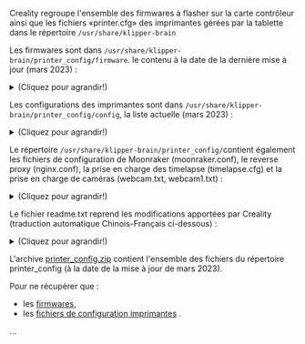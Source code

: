 Creality regroupe l'ensemble des firmwares à flasher sur la carte contrôleur ainsi que les fichiers «printer.cfg» des imprimantes gérées par la tablette
dans le répertoire `/usr/share/klipper-brain`

Les firmwares sont dans `/usr/share/klipper-brain/printer_config/firmware`. le contenu à la date de la dernière mise à jour (mars 2023) :

<details>
  <summary>(Cliquez pour agrandir!)</summary>


```
root@spad-1168:~# ls -al /usr/share/klipper-brain/printer_config/firmware/
drwxr-x--x    3 root     root           381 Mar  6 07:05 .
drwxr-x--x    6 root     root           376 Mar  6 07:05 ..
drwxr-x--x    2 root     root            94 Mar  6 07:05 STM32F4_UPDATE
-rwxr-x--x    1 root     root         73024 Mar  6 07:05 klipper1284P_v02.elf.hex
-rwxr-x--x    1 root     root         76546 Mar  6 07:05 klipper2560_v02.elf.hex
-rwxr-x--x    1 root     root         21744 Mar  6 07:05 klipper_103_28KBBootloader_CR10Smart_v02.bin
-rwxr-x--x    1 root     root         21744 Mar  6 07:05 klipper_103_64KBBootloader_CR10Smart_v02.bin
-rwxr-x--x    1 root     root         21720 Mar  6 07:05 klipper_103_v02.bin
-rwxr-x--x    1 root     root         21452 Mar  6 07:05 klipper_401_64KBbootloader_CR10Smart_v02.bin
-rwxr-x--x    1 root     root         21440 Mar  6 07:05 klipper_401_v02.bin
-rwxr-x--x    1 root     root         23916 Mar  6 07:05 klipper_407_prusamini_v02.bin
-rwxr-x--x    1 root     root         21752 Mar  6 07:05 klipper_ender7_103_v02.bin
root@spad-1168:~# ls -al /usr/share/klipper-brain/printer_config/firmware/STM32F4_UPDATE/
drwxr-x--x    2 root     root            94 Mar  6 07:05 .
drwxr-x--x    3 root     root           381 Mar  6 07:05 ..
-rwxr-x--x    1 root     root         21452 Mar  6 07:05 klipper_401_64KBbootloader_CR10Smart_v02.bin
-rwxr-x--x    1 root     root         21440 Mar  6 07:05 klipper_401_v02.bin 
```

 </details>
  
Les configurations des imprimantes sont dans `/usr/share/klipper-brain/printer_config/config`, la liste actuelle (mars 2023) :

<details>
  <summary>(Cliquez pour agrandir!)</summary>


```
root@spad-1168:~# ls -al /usr/share/klipper-brain/printer_config/config/
drwxr-x--x    2 root     root          1830 Mar  6 07:05 .
drwxr-x--x    6 root     root           376 Mar  6 07:05 ..
-rwxr-x--x    1 root     root          6524 Mar  6 07:05 printer--Cr30-103.cfg
-rwxr-x--x    1 root     root          5793 Mar  6 07:05 printer--Cr6max-103.cfg
-rwxr-x--x    1 root     root          5792 Mar  6 07:05 printer--Cr6se-103.cfg
-rwxr-x--x    1 root     root          6305 Mar  6 07:05 printer-Cr10-103.cfg
-rwxr-x--x    1 root     root          4713 Mar  6 07:05 printer-Cr10-AVR1284p.cfg
-rwxr-x--x    1 root     root          6093 Mar  6 07:05 printer-Cr10Smart-CR-FDM-v2.5.S1-103-64Kib.cfg
-rwxr-x--x    1 root     root          6050 Mar  6 07:05 printer-Cr10Smart-CR-FDM-v2.5.S1-401-64Kib.cfg
-rwxr-x--x    1 root     root          6247 Mar  6 07:05 printer-Cr10Smart-CRC-2405V1.2-103-28Kib.cfg
-rwxr-x--x    1 root     root          5635 Mar  6 07:05 printer-Cr10Smartpro-103.cfg
-rwxr-x--x    1 root     root          5787 Mar  6 07:05 printer-Cr10Smartpro-401.cfg
-rwxr-x--x    1 root     root          4312 Mar  6 07:05 printer-Cr10s4-AVR2560.cfg
-rwxr-x--x    1 root     root          4320 Mar  6 07:05 printer-Cr10s5-AVR2560.cfg
-rwxr-x--x    1 root     root          5260 Mar  6 07:05 printer-Cr10sprov2-AVR2560.cfg
-rwxr-x--x    1 root     root          5001 Mar  6 07:05 printer-Cr10v3-AVR2560.cfg
-rwxr-x--x    1 root     root          5505 Mar  6 07:05 printer-Cr200B-v2.4.S4.101-103.cfg
-rwxr-x--x    1 root     root          5509 Mar  6 07:05 printer-Cr200B-v4.2.5-v4.2.10-103.cfg
-rwxr-x--x    1 root     root          6130 Mar  6 07:05 printer-Cr30-103.cfg
-rwxr-x--x    1 root     root          5619 Mar  6 07:05 printer-Cr6se-V4.5.2-103.cfg
-rwxr-x--x    1 root     root          5828 Mar  6 07:05 printer-Ender3S1-401.cfg
-rwxr-x--x    1 root     root         10966 Mar  6 07:05 printer-Ender3V2-CRtouch-V4.2.2-V4.3.1.cfg
-rwxr-x--x    1 root     root          8737 Mar  6 07:05 printer-Ender3V2-CRtouch-V4.2.7.cfg
-rwxr-x--x    1 root     root         10884 Mar  6 07:05 printer-Ender3V2-Neo-CRtouch-V4.2.2.cfg
-rwxr-x--x    1 root     root          8430 Mar  6 07:05 printer-Ender3V2-V4.2.7.cfg
-rwxr-x--x    1 root     root          6602 Mar  6 07:05 printer-Ender3max-103.cfg
-rwxr-x--x    1 root     root          6108 Mar  6 07:05 printer-Ender3maxNeo-103.cfg
-rwxr-x--x    1 root     root          5531 Mar  6 07:05 printer-Ender3pro-103.cfg
-rwxr-x--x    1 root     root          5150 Mar  6 07:05 printer-Ender3pro-AVR1284p.cfg
-rwxr-x--x    1 root     root          8316 Mar  6 07:05 printer-Ender3pro-CRtouch-V4.2.7.cfg
-rwxr-x--x    1 root     root          8107 Mar  6 07:05 printer-Ender3pro-V4.2.7.cfg
-rwxr-x--x    1 root     root          5555 Mar  6 07:05 printer-Ender3s1-103.cfg
-rwxr-x--x    1 root     root          5834 Mar  6 07:05 printer-Ender3s1-401-changce.cfg
-rwxr-x--x    1 root     root          5828 Mar  6 07:05 printer-Ender3s1-401.cfg
-rwxr-x--x    1 root     root          6489 Mar  6 07:05 printer-Ender3s1plus-401.cfg
-rwxr-x--x    1 root     root          6141 Mar  6 07:05 printer-Ender3s1pro-103.cfg
-rwxr-x--x    1 root     root          6158 Mar  6 07:05 printer-Ender3s1pro-401.cfg
-rwxr-x--x    1 root     root         10752 Mar  6 07:05 printer-Ender3v2-V4.2.2-V4.3.1.cfg
-rwxr-x--x    1 root     root          4821 Mar  6 07:05 printer-Ender5plus-AVR2560.cfg
-rwxr-x--x    1 root     root          5164 Mar  6 07:05 printer-Ender5pro-103.cfg
-rwxr-x--x    1 root     root          5559 Mar  6 07:05 printer-Ender5pro-CRtouch-103.cfg
-rwxr-x--x    1 root     root          6115 Mar  6 07:05 printer-Ender5s1-401.cfg
-rwxr-x--x    1 root     root          5780 Mar  6 07:05 printer-Ender5s1-new-401.cfg
-rwxr-x--x    1 root     root          6078 Mar  6 07:05 printer-Ender6-103.cfg
-rwxr-x--x    1 root     root          4836 Mar  6 07:05 printer-Ender7-103.cfg
-rwxr-x--x    1 root     root          6639 Mar  6 07:05 printer-Prusamini-407.cfg
-rwxr-x--x    1 root     root          5454 Mar  6 07:05 printer-Prusamini.cfg
-rwxr-x--x    1 root     root          5430 Mar  6 07:05 printer-SermoonD1-103.cfg
-rwxr-x--x    1 root     root          5150 Mar  6 07:05 printer-ender3pro-AVR1284p.cfg
-rwxr-x--x    1 root     root          6125 Mar  6 07:05 printer-ender3pro-CRtouch-103.cfg
-rwxr-x--x    1 root     root          6712 Mar  6 07:05 printer_test.cfg
-rwxr-x--x    1 root     root          6554 Mar  6 07:05 printer_user.cfg 
```
  
</details>

Le répertoire `/usr/share/klipper-brain/printer_config/`contient également les fichiers de configuration de Moonraker (moonraker.conf),
le reverse proxy (nginx.conf), la prise en charge des timelapse (timelapse.cfg) et la prise en charge de caméras (webcam.txt, webcam1.txt) :

<details>
  <summary>(Cliquez pour agrandir!)</summary>


```
root@spad-1168:~# ls -al /usr/share/klipper-brain/printer_config/
drwxr-x--x    6 root     root           376 Mar  6 07:05 .
drwxr-x--x    7 root     root           139 Mar  6 07:05 ..
drwxr-x--x    6 root     root            64 Mar  6 07:05 Position_Calibration_Img
drwxr-x--x    2 root     root          1830 Mar  6 07:05 config
-rwxr-x--x    1 root     root         40960 Mar  6 07:05 default_faq.cxfaq
drwxr-x--x    3 root     root           381 Mar  6 07:05 firmware
-rwxr-x--x    1 root     root         56822 Mar  6 07:05 front_demo_1.jpg
-rwxr-x--x    1 root     root         59445 Mar  6 07:05 left_demo_1.jpg
-rwxr-x--x    1 root     root         28052 Mar  6 07:05 mcu_params.json
-rwxr-x--x    1 root     root          1322 Mar  6 07:05 moonraker.conf
-rwxr-x--x    1 root     root         40375 Mar  6 07:05 nginx.conf
drwxr-x--x    2 root     root           849 Mar  6 07:05 png
-rwxr-x--x    1 root     root             0 Mar  6 07:05 printer.cfg
-rwxr-x--x    1 root     root          2887 Mar  6 07:05 readme.txt
-rwxr-x--x    1 root     root        151193 Mar  6 07:05 right_demo_1.jpg
-rwxr-x--x    1 root     root         21947 Mar  6 07:05 timelapse.cfg
-rwxr-x--x    1 root     root         58035 Mar  6 07:05 top_demo_1.jpg
-rwxr-x--x    1 root     root          2586 Mar  6 07:05 webcam.txt
-rwxr-x--x    1 root     root          2593 Mar  6 07:05 webcam1.txt

```

</details>

Le fichier readme.txt reprend les modifications apportées par Creality (traduction automatique Chinois-Français ci-dessous) :

<details>
  <summary>(Cliquez pour agrandir!)</summary>

   V1.1 Changements de version
   1. ajuster la vitesse de [safe_z_home] à 200
   2. ajuster [printer], max_accel limit to 5000, enable max_z_velocity:5,max_z_accel : 100
   3. ajuster [extruder], désactiver pressure_advance
   4. ajuster [extruder], la température maximale de la buse est de 305 pour ender3S1 PRO, la température maximale est de 265 pour ender3S1/ender3V2
   5. ajuster [bed_mesh], la limite de vitesse de ender3V2 est 120, la limite de vitesse de ender3S1 PRO/ender3S1 est 150
   6. ajouter la configuration time lapse [include /mnt/UDISK/printer_config/timelapse.cfg]

   Version V1.2 changements
   1. suppression du code de configuration redondant
   2) Modifier la valeur de [virtual_sdcard] pour le chemin : ~/gcode_files
   3. modifier Ender 3V2 [extruder] [heater_bed] valeur min_temp à 0
   4. nouvelles instructions pour la compilation et l'installation du firmware de la partie inférieure du klipper

   Changements dans la version V1.3
   1.Correction d'urgence pour le champ [display] causant le problème de chauffage de la buse de la CR6SE. Ce champ s'applique à l'écran matriciel, l'écran sonique est inutile, supprimez ce champ.
   2) Correction Ender3 V2-CRtouch [stepper_z], enable_pin : !PC3, non activé, ce qui fait que l'axe Z ne se soulève pas.
   3. changer le nom du modèle Ender 3V2-CRtouch en Ender 3V2 ABL

   Modifications de la V1.4
   1. modifier Ender3-S1 [safe_z_home] home_xy_position:155,155
   2) Modifier [stepper_x] homing_speed : 80
   3) Modifier [stepper_y] homing_speed : 80
   4) Ender-3S1/S1 Pro modifié [stepper_y] position_max : 230
   5. nouveau modèle de taille de moulage # printer_size : 220x220x270
   6. nouveau [adxl345] spi_speed : 2000000

   Modification de la version V1.5
   1. correction du nivellement automatique, l'erreur signalée est hors plage

   Modifications V1.6
   1. suppression de la configuration de la détection des matériaux cassés de la série Ender3-V2
   2. ajout du fichier de configuration de la carte mère Ender3-V2-V4.2.7
   3. nouveau fichier de configuration de la carte mère Ender3V2-CRtouch-V4.2.7
   4. modification du nom du fichier de configuration dans un style unifié

   Changements dans la version V1.7
   1. nivellement adaptatif, ajout d'un algorithme de double interpolation
   2. modification de la spécification du nom du modèle

   Modification de la version V1.8
   1. ajouter [verify_heater extruder] 
      check_gain_time : 200 
      hystérésis : 5
   2. modifier les valeurs PID par défaut de [extruder] et [heater_bed].

   Changements dans la V1.9
   1) Modifier [safe_z_home] home_xy_position : 145,155 dans Ender3-S1/S1Pro
   2) Modifier [bltouch] x_offset : -30.0 dans Ender3-S1/S1Pro

   Version V2.0 Modifications
   1) Modifier [printer] max_z_velocity : 10 max_z_accel : 1000 dans Ender3-S1/S1 Pro
   2. ajouter [printer] square_corner_velocity : 5.0 dans Ender3-S1/S1 Pro/V2

   V2.1 Modifications
   1) Modification de [stepper_z] position_max : 275 dans Ender3-S1/S1 Pro
   2. modifier [stepper_z] position_max : 255 dans Ender3-V2

   Changements dans la version V2.2
   1) Modifier la définition de la macro [gcode_macro CANCEL_PRINT].
   2. modifier [stepper_x] position_max : 240 dans Ender3-V2-CRtouch
   3. mise à jour du firmware pour ajouter la logique sous-jacente du chauffage des exceptions.

   V2.3 Modifications
   1) Modifier Ender3-S1/S1 Pro [stepper_x] position_min : -6 position_endstop : -6 
   2. suppression de la macro-commande Ender3-V2 [delayed_gcode AUTOSTART].
 
   V2.4 Modifications
   1. modifier Ender3-S1/S1 Pro [stepper_x] position_min : -3 position_endstop : -3 

   V2.5 Modifications
   1. modifier Ender3-S1/S1 Pro [stepper_x] position_min : -5 position_endstop : -5 
   2. modifier Ender3-S1/S1 Pro plage d'impression

   Modifications de la version V2.6
   1. nouveau modèle Ender3-V2 Neo
   2. nouveau modèle Ender3-s1pro-103
   2. nouvelle définition de macro [gcode_macro G29].

   V2.7 Modifications
   1.modifié Ender3-V2-CRtouch-V4.2.7 [stepper_z] Configuration tactile modifiée
  
</details>

L'archive [printer_config.zip](https://github.com/fran6p/SonicPad/raw/main/Fichiers/printer_config.zip) contient l'ensemble des fichiers du répertoire printer_config (à la date de la mise à jour de mars 2023).

Pour ne récupérer que :
-  les [firmwares](https://github.com/fran6p/SonicPad/raw/main/Fichiers/firmware.zip),
-  les [fichiers de configuration imprimantes](https://github.com/fran6p/SonicPad/raw/main/Fichiers/config.zip) .

…
